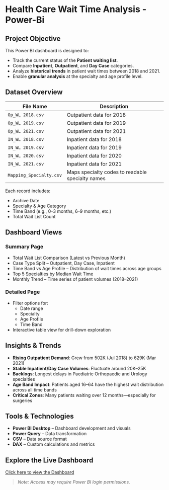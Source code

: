 # Health Care Wait Time Analysis - Power-Bi

## Project Objective

This Power BI dashboard is designed to:
- Track the current status of the **Patient waiting list**.
- Compare **Inpatient**, **Outpatient**, and **Day Case** categories.
- Analyze **historical trends** in patient wait times between 2018 and 2021.
- Enable **granular analysis** at the specialty and age profile level.

## Dataset Overview

| File Name            | Description                                                  |
|----------------------|--------------------------------------------------------------|
| `Op_WL 2018.csv`     | Outpatient data for 2018                                     |
| `Op_WL 2019.csv`     | Outpatient data for 2019                                     |
| `Op_WL 2021.csv`     | Outpatient data for 2021                                     |
| `IN_WL 2018.csv`     | Inpatient data for 2018                                      |
| `IN_WL 2019.csv`     | Inpatient data for 2019                                      |
| `IN_WL 2020.csv`     | Inpatient data for 2020                                      |
| `IN_WL 2021.csv`     | Inpatient data for 2021                                      |
| `Mapping_Specialty.csv` | Maps specialty codes to readable specialty names        |

Each record includes:
- Archive Date
- Specialty & Age Category
- Time Band (e.g., 0–3 months, 6–9 months, etc.)
- Total Wait List Count


## Dashboard Views

### Summary Page
- Total Wait List Comparison (Latest vs Previous Month)
- Case Type Split – Outpatient, Day Case, Inpatient
- Time Band vs Age Profile – Distribution of wait times across age groups
- Top 5 Specialties by Median Wait Time
- Monthly Trend – Time series of patient volumes (2018–2021)

### Detailed Page
- Filter options for:
  - Date range
  - Specialty
  - Age Profile
  - Time Band
- Interactive table view for drill-down exploration


## Insights & Trends

- **Rising Outpatient Demand**: Grew from 502K (Jul 2018) to 629K (Mar 2021)
- **Stable Inpatient/Day Case Volumes**: Fluctuate around 20K–25K
- **Backlogs**: Longest delays in Paediatric Orthopaedic and Urology specialties
- **Age Band Impact**: Patients aged 16–64 have the highest wait distribution across all time bands
- **Critical Zones**: Many patients waiting over 12 months—especially for surgeries


## Tools & Technologies

- **Power BI Desktop** – Dashboard development and visuals
- **Power Query** – Data transformation
- **CSV** – Data source format
- **DAX** – Custom calculations and metrics

## Explore the Live Dashboard

[Click here to view the Dashboard](https://app.powerbi.com/groups/me/reports/ffbb859a-28ce-455d-8dfb-53717d2fa234/b7c3cacbea47df4217a1?experience=power-bi)

> _Note: Access may require Power BI login permissions._

